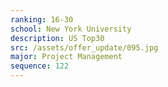 ```yaml
---
ranking: 16-30
school: New York University
description: US Top30
src: /assets/offer_update/095.jpg
major: Project Management
sequence: 122
---
```

